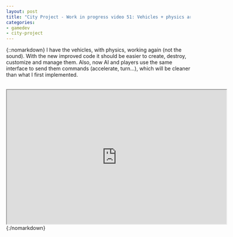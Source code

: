 ```yaml
---
layout: post
title: "City Project - Work in progress video 51: Vehicles + physics are back"
categories:
- gamedev
- city-project
---
```


{::nomarkdown}
I have the vehicles, with physics, working again (not the sound). With the new improved code it should be easier to create, destroy, customize and manage them. Also, now AI and players use the same interface to send them commands (accelerate, turn...), which will be cleaner than what I first implemented.<br /><br /><div style="text-align: center;"><iframe height="367" src="http://www.youtube.com/embed/_rzSb6o25s4" width="600"></iframe></div>
{:/nomarkdown}